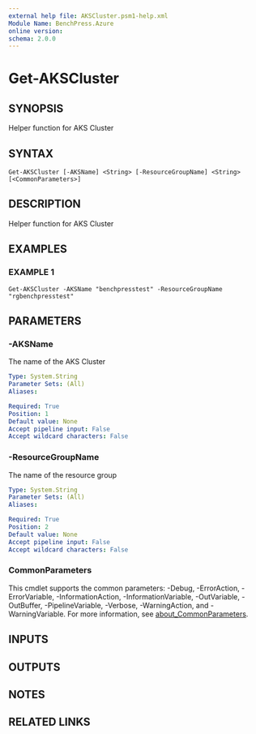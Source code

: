 ```yaml
---
external help file: AKSCluster.psm1-help.xml
Module Name: BenchPress.Azure
online version:
schema: 2.0.0
---
```


# Get-AKSCluster

## SYNOPSIS
Helper function for AKS Cluster

## SYNTAX

```
Get-AKSCluster [-AKSName] <String> [-ResourceGroupName] <String> [<CommonParameters>]
```

## DESCRIPTION
Helper function for AKS Cluster

## EXAMPLES

### EXAMPLE 1
```
Get-AKSCluster -AKSName "benchpresstest" -ResourceGroupName "rgbenchpresstest"
```

## PARAMETERS

### -AKSName
The name of the AKS Cluster

```yaml
Type: System.String
Parameter Sets: (All)
Aliases:

Required: True
Position: 1
Default value: None
Accept pipeline input: False
Accept wildcard characters: False
```

### -ResourceGroupName
The name of the resource group

```yaml
Type: System.String
Parameter Sets: (All)
Aliases:

Required: True
Position: 2
Default value: None
Accept pipeline input: False
Accept wildcard characters: False
```

### CommonParameters
This cmdlet supports the common parameters: -Debug, -ErrorAction, -ErrorVariable, -InformationAction, -InformationVariable, -OutVariable, -OutBuffer, -PipelineVariable, -Verbose, -WarningAction, and -WarningVariable. For more information, see [about_CommonParameters](http://go.microsoft.com/fwlink/?LinkID=113216).

## INPUTS

## OUTPUTS

## NOTES

## RELATED LINKS
